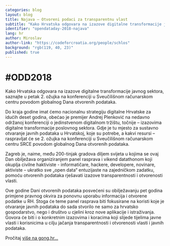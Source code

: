 ```yaml
---
categories: blog
layout: blog
title: Najava – Otvoreni podaci za transparentnu vlast
subtitle: "Kako Hrvatska odgovara na izazove digitalne transformacije javnog sektora, saznajte na Danu otvorenih podataka u Zagrebu"
identifier: "opendataday-2018-najava"
lang: hr
author: Miroslav
author-link: "https://codeforcroatia.org/people/schlos"
background: "rgb(119, 40, 23)"
published: true
---
```


# #ODD2018

Kako Hrvatska odgovara na izazove digitalne transformacije javnog sektora, saznajte u petak 2. ožujka na konferenciji u Sveučilišnom računarskom centru povodom globalnog Dana otvorenih podataka.

Do kraja godine imat ćemo nacionalnu strategiju digitalne Hrvatske za idućih deset godina, obećao je premijer Andrej Plenković na nedavno održanoj konferenciji o jedinstvenom digitalnom tržištu, točnije – izazovima digitalne transformacije poslovnog sektora. Gdje je tu mjesto za sustavno otvaranje javnih podataka u Hrvatskoj, koje su potrebe, a kakvi resursi – raspravljat će se 2. ožujka na konferenciji u Sveučilišnom računarskom centru SRCE povodom globalnog  Dana otvorenih podataka.

Zagreb je, naime, među 200-tinjak gradova diljem svijeta u kojima se ovaj Dan obilježava organiziranjem panel rasprava i vikend datathonom koji okuplja civilne haktiviste - informatičare, hackere, developere, novinare, aktiviste – ukratko sve „open data“ entuzijaste na zajedničkom zadatku, pomoću otvorenih podataka rješavati izazove transparentnosti i otvorenosti vlasti.

Ove godine Dani otvorenih podataka posvećeni su obilježavanju pet godina primjene pravnog okvira za ponovnu uporabu informacija i otvorene podatke u RH. Stoga će teme panel rasprava biti fokusirane na koristi koje je otvaranje javnih podataka do sada stvorilo ne samo za hrvatsko gospodarstvo, nego i društvo u cjelini kroz nove aplikacije i istraživanja. Govora će biti i o konkretnim izazovima i koracima koji slijede tijelima javne vlasti i korisnicima u cilju jačanja transparentnosti i otvorenosti vlasti i javnih podataka.

Pročitaj [više na gong.hr...](https://www.gong.hr/hr/dobra-vladavina/odd2018-otvoreni-podaci-za-transparentnu-vlast/)